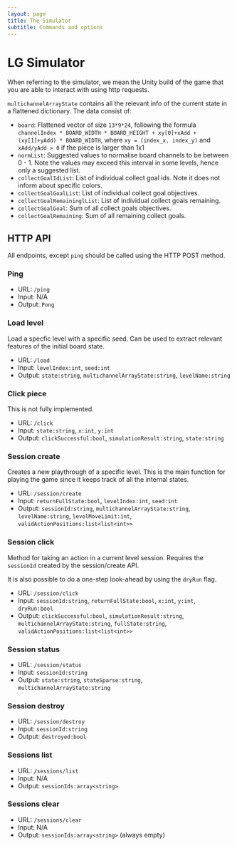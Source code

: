 ```yaml
---
layout: page
title: The Simulator
subtitle: Commands and options
---
```



# LG Simulator

When referring to the simulator, we mean the Unity build of the game that you are able to interact with using http requests.

`multichannelArrayState` contains all the relevant info of the current state in a flattened dictionary. The data consist of:
* `board`: Flattened vector of size `13*9*24`, following the formula `channelIndex * BOARD_WIDTH * BOARD_HEIGHT + xy[0]+xAdd + (xy[1]+yAdd) * BOARD_WIDTH`, where `xy = (index_x, index_y)` and `xAdd/yAdd > 0` if the piece is larger than 1x1
* `normList`: Suggested values to normalise board channels to be between 0 - 1. Note the values may exceed this interval in some levels, hence only a suggested list.
* `collectGoalIdList`: List of individual collect goal ids. Note it does not inform about specific colors.
* `collectGoalGoalList`: List of individual collect goal objectives.
* `collectGoalRemaininglList`: List of individual collect goals remaining.
* `collectGoalGoal`: Sum of all collect goals objectives.
* `collectGoalRemaining`: Sum of all remaining collect goals.




## HTTP API

All endpoints, except `ping` should be called using the HTTP POST method.

### Ping

* URL: `/ping`
* Input: N/A
* Output: `Pong`

### Load level

Load a specfic level with a specific seed. Can be used to extract relevant features of the initial board state.

* URL: `/load`
* Input: `levelIndex:int`, `seed:int`
* Output: `state:string`, `multichannelArrayState:string`, `levelName:string`

### Click piece

This is not fully implemented.
* URL: `/click`
* Input: `state:string`, `x:int`, `y:int`
* Output: `clickSuccessful:bool`, `simulationResult:string`, `state:string`

### Session create

Creates a new playthrough of a specific level. This is the main function for playing the game since it keeps track of all the internal states.


* URL: `/session/create`
* Input: `returnFullState:bool`, `levelIndex:int`, `seed:int`
* Output: `sessionId:string`, `multichannelArrayState:string`, `levelName:string`, `levelMoveLimit:int`, `validActionPositions:list<list<int>>`

### Session click

Method for taking an action in a current level session. Requires the `sessionId` created by the session/create API.

It is also possible to do a one-step look-ahead by using the `dryRun` flag.

* URL: `/session/click`
* Input: `sessionId:string`, `returnFullState:bool`, `x:int`, `y:int`, `dryRun:bool`
* Output: `clickSuccessful:bool`, `simulationResult:string`, `multichannelArrayState:string`, `fullState:string`, `validActionPositions:list<list<int>>`

### Session status

* URL: `/session/status`
* Input: `sessionId:string`
* Output: `state:string`, `stateSparse:string`, `multichannelArrayState:string`

### Session destroy

* URL: `/session/destroy`
* Input: `sessionId:string`
* Output: `destroyed:bool`

### Sessions list

* URL: `/sessions/list`
* Input: N/A
* Output: `sessionIds:array<string>`

### Sessions clear

* URL: `/sessions/clear`
* Input: N/A
* Output: `sessionIds:array<string>` (always empty)
